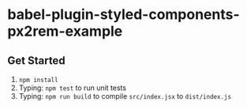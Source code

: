 # babel-plugin-styled-components-px2rem-example

## Get Started

1. `npm install`
2. Typing: `npm test` to run unit tests
3. Typing: `npm run build` to compile `src/index.jsx` to `dist/index.js`

